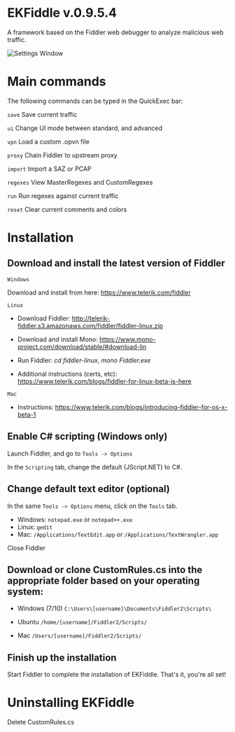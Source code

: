 # EKFiddle v.0.9.5.4

A framework based on the Fiddler web debugger to analyze malicious web traffic.

![Settings Window](https://github.com/malwareinfosec/EKFiddle/blob/master/Screenshots/ekfiddle_main.png)

# Main commands

The following commands can be typed in the QuickExec bar:

  `save` Save current traffic

  `ui` Change UI mode between standard, and advanced

  `vpn` Load a custom .opvn file

  `proxy` Chain Fiddler to upstream proxy

  `import` Import a SAZ or PCAP

  `regexes` View MasterRegexes and CustomRegexes

  `run` Run regexes against current traffic

  `reset` Clear current comments and colors

# Installation

## Download and install the latest version of Fiddler

`Windows`

Download and install from here: https://www.telerik.com/fiddler

`Linux`

* Download Fiddler: http://telerik-fiddler.s3.amazonaws.com/fiddler/fiddler-linux.zip

* Download and install Mono: https://www.mono-project.com/download/stable/#download-lin

* Run Fiddler: *cd fiddler-linux*, *mono Fiddler.exe*

* Additional instructions (certs, etc): https://www.telerik.com/blogs/fiddler-for-linux-beta-is-here

`Mac`

* Instructions: https://www.telerik.com/blogs/introducing-fiddler-for-os-x-beta-1

## Enable C# scripting (Windows only)

Launch Fiddler, and go to `Tools -> Options`

In the `Scripting` tab, change the default (JScript.NET) to C#. 

## Change default text editor (optional)

In the same `Tools -> Options` menu, click on the `Tools` tab.

* Windows: `notepad.exe` or `notepad++.exe`
* Linux: `gedit`
* Mac: `/Applications/TextEdit.app` or `/Applications/TextWrangler.app`

Close Fiddler

## Download or clone CustomRules.cs into the appropriate folder based on your operating system:

* Windows (7/10) `C:\Users\[username]\Documents\Fiddler2\Scripts\`

* Ubuntu `/home/[username]/Fiddler2/Scripts/`

* Mac `/Users/[username]/Fiddler2/Scripts/`

## Finish up the installation

Start Fiddler to complete the installation of EKFiddle. That's it, you're all set!

# Uninstalling EKFiddle

Delete CustomRules.cs
